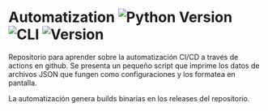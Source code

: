 # Automatization ![Python Version](https://img.shields.io/badge/Python-3.9%2B-blue) ![CLI](https://img.shields.io/badge/CLI-Yes-brightgreen) ![Version](https://img.shields.io/badge/Version-1.2.0-brightgreen)



Repositorio para aprender sobre la automatización CI/CD a través de actions en github. Se presenta un pequeño script que imprime los datos de archivos JSON que fungen como configuraciones y los formatea en pantalla.

La automatización genera builds binarias en los releases del repositorio.
